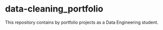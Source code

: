 # data-cleaning_portfolio
This repository contains by portfolio projects as a Data Engineering student.
